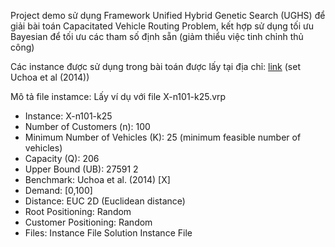 Project demo sử dụng Framework Unified Hybrid Genetic Search (UGHS) để giải bài toán Capacitated Vehicle Routing Problem, kết hợp sử dụng tối ưu Bayesian để tối ưu các tham số định sẵn (giảm thiểu việc tinh chỉnh thủ công)

Các instance được sử dụng trong bài toán được lấy tại địa chỉ: [link](http://vrp.atd-lab.inf.puc-rio.br/index.php/en/) (set Uchoa et al (2014))

Mô tả file instamce: Lấy ví dụ với file X-n101-k25.vrp
* Instance: X-n101-k25
* Number of Customers (n): 100
* Minimum Number of Vehicles (K): 25 (minimum feasible number of vehicles)
* Capacity (Q): 206
* Upper Bound (UB): 27591 2
* Benchmark: Uchoa et al. (2014) [X]
* Demand: [0,100]
* Distance: EUC 2D (Euclidean distance)
* Root Positioning: Random
* Customer Positioning: Random
* Files: Instance File Solution Instance File



